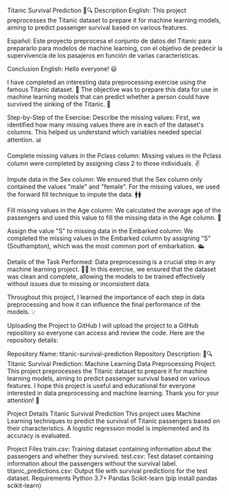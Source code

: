 Titanic Survival Prediction 🚢🔍
Description
English:
This project preprocesses the Titanic dataset to prepare it for machine learning models, aiming to predict passenger survival based on various features.

Español:
Este proyecto preprocesa el conjunto de datos del Titanic para prepararlo para modelos de machine learning, con el objetivo de predecir la supervivencia de los pasajeros en función de varias características.

Conclusion
English:
Hello everyone! 😃

I have completed an interesting data preprocessing exercise using the famous Titanic dataset. 🎉 The objective was to prepare this data for use in machine learning models that can predict whether a person could have survived the sinking of the Titanic. 🚢

Step-by-Step of the Exercise:
Describe the missing values:
First, we identified how many missing values there are in each of the dataset's columns. This helped us understand which variables needed special attention. 📊

Complete missing values in the Pclass column:
Missing values in the Pclass column were completed by assigning class 2 to those individuals. ✌️

Impute data in the Sex column:
We ensured that the Sex column only contained the values "male" and "female". For the missing values, we used the forward fill technique to impute the data. 🚹🚺

Fill missing values in the Age column:
We calculated the average age of the passengers and used this value to fill the missing data in the Age column. 🎂

Assign the value "S" to missing data in the Embarked column:
We completed the missing values in the Embarked column by assigning "S" (Southampton), which was the most common port of embarkation. 🛳️

Details of the Task Performed:
Data preprocessing is a crucial step in any machine learning project. 🧠🔧 In this exercise, we ensured that the dataset was clean and complete, allowing the models to be trained effectively without issues due to missing or inconsistent data.

Throughout this project, I learned the importance of each step in data preprocessing and how it can influence the final performance of the models. 💡

Uploading the Project to GitHub
I will upload the project to a GitHub repository so everyone can access and review the code. Here are the repository details:

Repository Name: titanic-survival-prediction
Repository Description: 🚢🔍 Titanic Survival Prediction: Machine Learning Data Preprocessing Project. This project preprocesses the Titanic dataset to prepare it for machine learning models, aiming to predict passenger survival based on various features.
I hope this project is useful and educational for everyone interested in data preprocessing and machine learning. Thank you for your attention! 🙌

Project Details
Titanic Survival Prediction
This project uses Machine Learning techniques to predict the survival of Titanic passengers based on their characteristics. A logistic regression model is implemented and its accuracy is evaluated.

Project Files
train.csv: Training dataset containing information about the passengers and whether they survived.
test.csv: Test dataset containing information about the passengers without the survival label.
titanic_predictions.csv: Output file with survival predictions for the test dataset.
Requirements
Python 3.7+
Pandas
Scikit-learn (pip install pandas scikit-learn)
